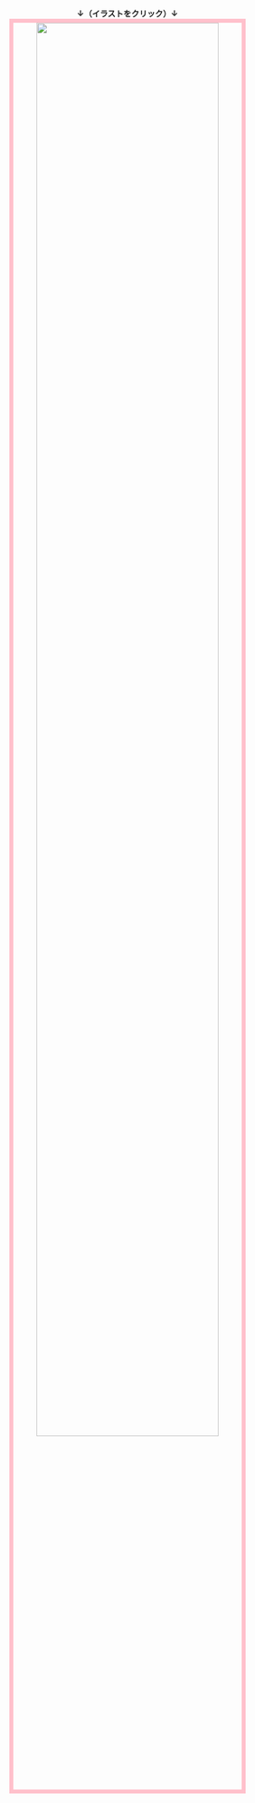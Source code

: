 <div style="text-align: center;">
<strong>↓（イラストをクリック）↓</strong>
<a href="{{{ href }}}">
<img src="{{{ src }}}" width=80%; style="border: 7px pink solid;">
</a>
</div>